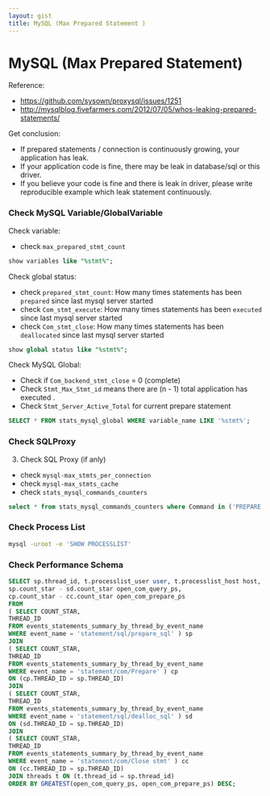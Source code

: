 ```yaml
---
layout: gist
title: MySQL (Max Prepared Statement )
---
```


# MySQL (Max Prepared Statement)

Reference:
- https://github.com/sysown/proxysql/issues/1251
- http://mysqlblog.fivefarmers.com/2012/07/05/whos-leaking-prepared-statements/


Get conclusion:
- If prepared statements / connection is continuously growing, your application has leak.
- If your application code is fine, there may be leak in database/sql or this driver.
- If you believe your code is fine and there is leak in driver, please write reproducible example
which leak statement continuously.

### Check MySQL Variable/GlobalVariable

Check variable:
  - check `max_prepared_stmt_count`
```sql
show variables like "%stmt%";
```

Check global status:
  - check `prepared_stmt_count`: How many times statements has been `prepared` since last mysql server started
  - check `Com_stmt_execute`: How many times statements has been `executed` since last mysql server started
  - check `Com_stmt_close`: How many times statements has been `deallocated` since last mysql server started
```sql
show global status like "%stmt%";
```

Check MySQL Global:
  - Check if `Com_backend_stmt_close` = 0 (complete)
  - Check `Stmt_Max_Stmt_id` means there are (n - 1) total application has executed . 
  - Check `Stmt_Server_Active_Total` for current prepare statement
```sql
SELECT * FROM stats_mysql_global WHERE variable_name LIKE '%stmt%';
```
  
### Check SQLProxy

3. Check SQL Proxy (if anly)
  - check `mysql-max_stmts_per_connection`
  - check `mysql-max_stmts_cache`
  - check `stats_mysql_commands_counters`
  ```sql
select * from stats_mysql_commands_counters where Command in ('PREPARE', 'EXECUTE', 'SELECT');
  ```

### Check Process List 

```bash
mysql -uroot -e 'SHOW PROCESSLIST' 
```


### Check Performance Schema

  ```sql
SELECT sp.thread_id, t.processlist_user user, t.processlist_host host,
sp.count_star - sd.count_star open_com_query_ps,
cp.count_star - cc.count_star open_com_prepare_ps
FROM
( SELECT COUNT_STAR,
THREAD_ID
FROM events_statements_summary_by_thread_by_event_name
WHERE event_name = 'statement/sql/prepare_sql' ) sp
JOIN
( SELECT COUNT_STAR,
THREAD_ID
FROM events_statements_summary_by_thread_by_event_name
WHERE event_name = 'statement/com/Prepare' ) cp
ON (cp.THREAD_ID = sp.THREAD_ID)
JOIN
( SELECT COUNT_STAR,
THREAD_ID
FROM events_statements_summary_by_thread_by_event_name
WHERE event_name = 'statement/sql/dealloc_sql' ) sd
ON (sd.THREAD_ID = sp.THREAD_ID)
JOIN
( SELECT COUNT_STAR,
THREAD_ID
FROM events_statements_summary_by_thread_by_event_name
WHERE event_name = 'statement/com/Close stmt' ) cc
ON (cc.THREAD_ID = sp.THREAD_ID)
JOIN threads t ON (t.thread_id = sp.thread_id)
ORDER BY GREATEST(open_com_query_ps, open_com_prepare_ps) DESC;
  ```





